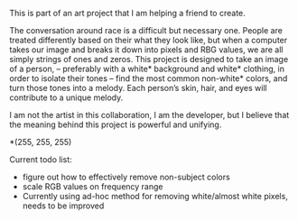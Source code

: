 This is part of an art project that I am helping a friend to create.

The conversation around race is a difficult but necessary one. People are treated differently based on their what they look like, but when a computer takes our image and breaks it down into pixels and RBG values, we are all simply strings of ones and zeros.
This project is designed to take an image of a person, – preferably with a white* background and white* clothing, in order to isolate their tones – find the most common non-white* colors, and turn those tones into a melody. Each person’s skin, hair, and eyes will contribute to a unique melody.

I am not the artist in this collaboration, I am the developer, but I believe that the meaning behind this project is powerful and unifying.



*(255, 255, 255)


Current todo list:
* figure out how to effectively remove non-subject colors
* scale RGB values on frequency range
* Currently using ad-hoc method for removing white/almost white pixels, needs to be improved